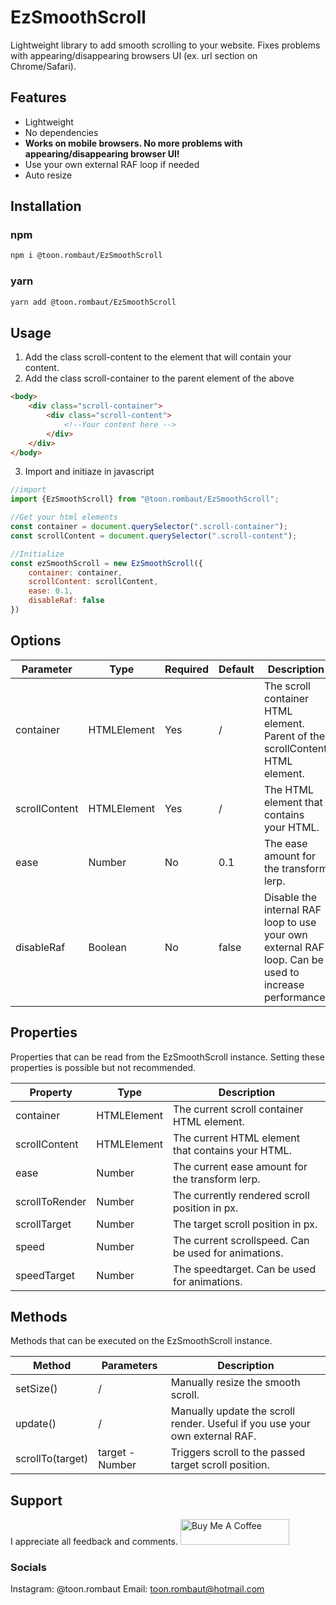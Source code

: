 # EzSmoothScroll
Lightweight library to add smooth scrolling to your website.
Fixes problems with appearing/disappearing browsers UI (ex. url section on Chrome/Safari).

## Features

- Lightweight
- No dependencies
- **Works on mobile browsers. No more problems with appearing/disappearing browser UI!**
- Use your own external RAF loop if needed
- Auto resize

## Installation
### npm
```sh
npm i @toon.rombaut/EzSmoothScroll
```
### yarn
```sh
yarn add @toon.rombaut/EzSmoothScroll
```

## Usage

1. Add the class scroll-content to the element that will contain your content.
2. Add the class scroll-container to the parent element of the above
```html
<body>
    <div class="scroll-container">
        <div class="scroll-content">
            <!--Your content here -->
        </div>
    </div>
</body>
```

3. Import and initiaze in javascript
```javascript
//import
import {EzSmoothScroll} from "@toon.rombaut/EzSmoothScroll";

//Get your html elements
const container = document.querySelector(".scroll-container");
const scrollContent = document.querySelector(".scroll-content");

//Initialize
const ezSmoothScroll = new EzSmoothScroll({
    container: container,
    scrollContent: scrollContent,
    ease: 0.1,
    disableRaf: false
})
```

## Options

| Parameter | Type | Required| Default | Description |
| ------ | ------ | ------ | ------ | ------ |
| container | HTMLElement | Yes | / | The scroll container HTML element. Parent of the scrollContent HTML element. |
| scrollContent | HTMLElement | Yes | / | The HTML element that contains your HTML. |
| ease | Number | No | 0.1 | The ease amount for the transform lerp. |
| disableRaf | Boolean | No | false | Disable the internal RAF loop to use your own external RAF loop. Can be used to increase performance.

## Properties

Properties that can be read from the EzSmoothScroll instance.
Setting these properties is possible but not recommended.

| Property | Type | Description |
| ------ | ------ | ------ |
| container | HTMLElement | The current scroll container HTML element. |
| scrollContent | HTMLElement | The current HTML element that contains your HTML. |
| ease | Number | The current ease amount for the transform lerp. |
| scrollToRender | Number | The currently rendered scroll position in px. |
| scrollTarget | Number | The target scroll position in px. |
| speed | Number | The current scrollspeed. Can be used for animations. |
| speedTarget | Number | The speedtarget. Can be used for animations. |

## Methods

Methods that can be executed on the EzSmoothScroll instance.

| Method | Parameters | Description |
| ------ | ------ | ------ |
| setSize() | / | Manually resize the smooth scroll. |
| update() | / | Manually update the scroll render. Useful if you use your own external RAF. |
| scrollTo(target) | target - Number | Triggers scroll to the passed target scroll position. |

## Support
I appreciate all feedback and comments.
<a href="https://www.buymeacoffee.com/toonrombaut" target="_blank"><img src="https://cdn.buymeacoffee.com/buttons/default-orange.png" alt="Buy Me A Coffee" height="41" width="174"></a>
### Socials
Instagram: @toon.rombaut
Email: toon.rombaut@hotmail.com
